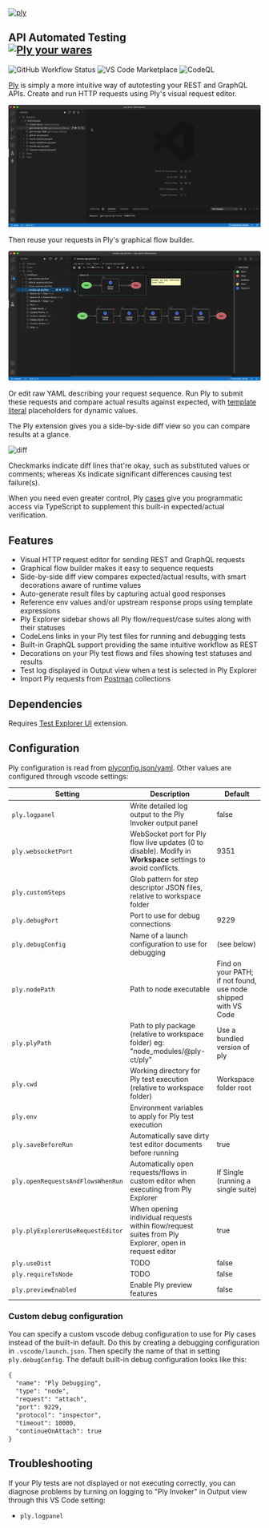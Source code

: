 <a href="https://ply-ct.org/">
  <img src="https://raw.githubusercontent.com/ply-ct/vscode-ply/master/docs/images/logo.png" width="64" alt="ply" />
</a>
<h2>API Automated Testing
<div>
<a href="https://ply-ct.org/">
  <img src="https://raw.githubusercontent.com/ply-ct/vscode-ply/master/docs/images/wares.png" width="128" alt="Ply your wares" />
</a>
</div>
</h2>

![GitHub Workflow Status](https://github.com/ply-ct/vscode-ply/workflows/Build/badge.svg) ![VS Code Marketplace](https://img.shields.io/visual-studio-marketplace/v/ply-ct.vscode-ply?color=blue&label=VS%20Code%20Marketplace&logo=visual-studio-code) ![CodeQL](https://github.com/ply-ct/vscode-ply/workflows/CodeQL/badge.svg)

[Ply](https://ply-ct.org/) is simply a more intuitive way of autotesting your REST and GraphQL APIs. Create and run HTTP requests
using Ply's visual request editor.

![request-recording](docs/images/request-recording.gif)

Then reuse your requests in Ply's graphical flow builder.

![flow-recording](docs/images/flow-recording.gif)

Or edit raw YAML describing your request sequence. Run Ply to submit these requests 
and compare actual results against expected, with [template literal](https://developer.mozilla.org/en-US/docs/Web/JavaScript/Reference/Template_literals) 
placeholders for dynamic values.

The Ply extension gives you a side-by-side diff view so you can compare results at a glance.

![diff](docs/images/diff.png)

Checkmarks indicate diff lines that're okay, such as substituted values or comments; whereas Xs indicate
significant differences causing test failure(s).

When you need even greater control, Ply [cases](https://ply-ct.github.io/ply/topics/cases) give you
programmatic access via TypeScript to supplement this built-in expected/actual verification.

## Features
  - Visual HTTP request editor for sending REST and GraphQL requests
  - Graphical flow builder makes it easy to sequence requests
  - Side-by-side diff view compares expected/actual results, with smart decorations aware of runtime values
  - Auto-generate result files by capturing actual good responses
  - Reference env values and/or upstream response props using template expressions
  - Ply Explorer sidebar shows all Ply flow/request/case suites along with their statuses
  - CodeLens links in your Ply test files for running and debugging tests
  - Built-in GraphQL support providing the same intuitive workflow as REST
  - Decorations on your Ply test flows and files showing test statuses and results
  - Test log displayed in Output view when a test is selected in Ply Explorer
  - Import Ply requests from [Postman](https://www.postman.com/) collections

## Dependencies
Requires [Test Explorer UI](https://marketplace.visualstudio.com/items?itemName=hbenl.vscode-test-explorer) extension.

## Configuration
Ply configuration is read from [plyconfig.json/yaml](https://ply-ct.github.io/ply/topics/config).
Other values are configured through vscode settings:

Setting | Description | Default
------- | ----------- | -------
`ply.logpanel` | Write detailed log output to the Ply Invoker output panel | false
`ply.websocketPort` | WebSocket port for Ply flow live updates (0 to disable). Modify in **Workspace** settings to avoid conflicts. | 9351
`ply.customSteps` | Glob pattern for step descriptor JSON files, relative to workspace folder
`ply.debugPort` | Port to use for debug connections | 9229
`ply.debugConfig` | Name of a launch configuration to use for debugging | (see below)
`ply.nodePath` | Path to node executable | Find on your PATH; if not found, use node shipped with VS Code
`ply.plyPath` | Path to ply package (relative to workspace folder) eg: "node_modules/@ply-ct/ply" | Use a bundled version of ply
`ply.cwd` | Working directory for Ply test execution (relative to workspace folder) | Workspace folder root
`ply.env` | Environment variables to apply for Ply test execution |
`ply.saveBeforeRun` | Automatically save dirty test editor documents before running | true
`ply.openRequestsAndFlowsWhenRun` | Automatically open requests/flows in custom editor when executing from Ply Explorer | If Single (running a single suite)
`ply.plyExplorerUseRequestEditor` | When opening individual requests within flow/request suites from Ply Explorer, open in request editor | true
`ply.useDist` | TODO | false
`ply.requireTsNode` | TODO | false
`ply.previewEnabled` | Enable Ply preview features | false

### Custom debug configuration
You can specify a custom vscode debug configuration to use for Ply cases instead of the built-in default.
Do this by creating a debugging configuration in `.vscode/launch.json`. Then specify the name of that
in setting `ply.debugConfig`. The default built-in debug configuration looks like this:
```
{
  "name": "Ply Debugging",
  "type": "node",
  "request": "attach",
  "port": 9229,
  "protocol": "inspector",
  "timeout": 10000,
  "continueOnAttach": true
}
```

## Troubleshooting
If your Ply tests are not displayed or not executing correctly, you can diagnose problems by turning
on logging to "Ply Invoker" in Output view through this VS Code setting:
 - `ply.logpanel`
